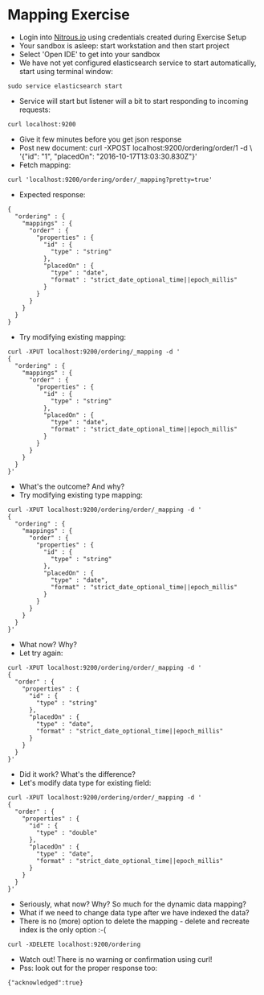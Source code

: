 # Mapping Exercise #

* Login into <a href="https://www.nitrous.io/app/#/login" target="_blank">Nitrous.io<a> using credentials created during Exercise Setup
* Your sandbox is asleep: start workstation and then start project
* Select 'Open IDE' to get into your sandbox
* We have not yet configured elasticsearch service to start automatically, start using terminal window:
```
sudo service elasticsearch start
```
* Service will start but listener will a bit to start responding to incoming requests:
```
curl localhost:9200
```
* Give it few minutes before you get json response
* Post new document:
curl -XPOST localhost:9200/ordering/order/1 -d \ 
'{"id": "1", "placedOn": "2016-10-17T13:03:30.830Z"}'
* Fetch mapping:
```
curl 'localhost:9200/ordering/order/_mapping?pretty=true'
```
* Expected response:
```
{
  "ordering" : {
    "mappings" : {
      "order" : {
        "properties" : {
          "id" : {
            "type" : "string"
          },
          "placedOn" : {
            "type" : "date",
            "format" : "strict_date_optional_time||epoch_millis"
          }
        }
      }
    }
  }
}
```

* Try modifying existing mapping:
```
curl -XPUT localhost:9200/ordering/_mapping -d '
{
  "ordering" : {
    "mappings" : {
      "order" : {
        "properties" : {
          "id" : {
            "type" : "string"
          },
          "placedOn" : {
            "type" : "date",
            "format" : "strict_date_optional_time||epoch_millis"
          }
        }
      }
    }
  }
}'
```

* What's the outcome? And why?
* Try modifying existing type mapping:
```
curl -XPUT localhost:9200/ordering/order/_mapping -d '
{
  "ordering" : {
    "mappings" : {
      "order" : {
        "properties" : {
          "id" : {
            "type" : "string"
          },
          "placedOn" : {
            "type" : "date",
            "format" : "strict_date_optional_time||epoch_millis"
          }
        }
      }
    }
  }
}'
```

* What now? Why?
* Let try again:
```
curl -XPUT localhost:9200/ordering/order/_mapping -d '
{
  "order" : {
    "properties" : {
      "id" : {
        "type" : "string"
      },
      "placedOn" : {
        "type" : "date",
        "format" : "strict_date_optional_time||epoch_millis"
      }
    }
  }
}'
```

* Did it work? What's the difference?
* Let's modify data type for existing field:
```
curl -XPUT localhost:9200/ordering/order/_mapping -d '
{
  "order" : {
    "properties" : {
      "id" : {
        "type" : "double"
      },
      "placedOn" : {
        "type" : "date",
        "format" : "strict_date_optional_time||epoch_millis"
      }
    }
  }
}'
```

* Seriously, what now? Why? So much for the dynamic data mapping?
* What if we need to change data type after we have indexed the data?
* There is no (more) option to delete the mapping - delete and recreate index is the only option :-(
```
curl -XDELETE localhost:9200/ordering
```
* Watch out! There is no warning or confirmation using curl!
* Pss: look out for the proper response too:
```
{"acknowledged":true}
```


